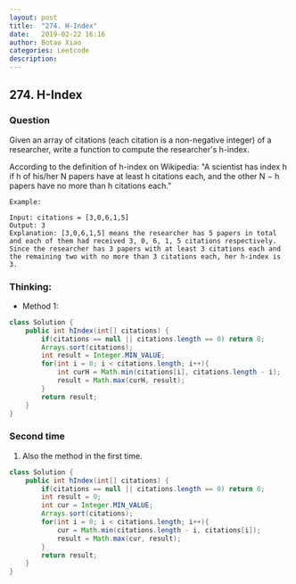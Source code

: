 ```yaml
---
layout: post
title:  "274. H-Index"
date:   2019-02-22 16:16
author: Botao Xiao
categories: Leetcode
description:
---
```

## 274. H-Index

### Question
Given an array of citations (each citation is a non-negative integer) of a researcher, write a function to compute the researcher's h-index.

According to the definition of h-index on Wikipedia: "A scientist has index h if h of his/her N papers have at least h citations each, and the other N − h papers have no more than h citations each."

```
Example:

Input: citations = [3,0,6,1,5]
Output: 3 
Explanation: [3,0,6,1,5] means the researcher has 5 papers in total and each of them had received 3, 0, 6, 1, 5 citations respectively.
Since the researcher has 3 papers with at least 3 citations each and the remaining two with no more than 3 citations each, her h-index is 3.
```

### Thinking:
* Method 1:

```Java
class Solution {
    public int hIndex(int[] citations) {
        if(citations == null || citations.length == 0) return 0;
        Arrays.sort(citations);
        int result = Integer.MIN_VALUE;
        for(int i = 0; i < citations.length; i++){
            int curH = Math.min(citations[i], citations.length - i);
            result = Math.max(curH, result);
        }
        return result;
    }
}
```

### Second time
1. Also the method in the first time.
```Java
class Solution {
    public int hIndex(int[] citations) {
        if(citations == null || citations.length == 0) return 0;
        int result = 0;
        int cur = Integer.MIN_VALUE;
        Arrays.sort(citations);
        for(int i = 0; i < citations.length; i++){
            cur = Math.min(citations.length - i, citations[i]);
            result = Math.max(cur, result);
        }
        return result;
    }
}
```